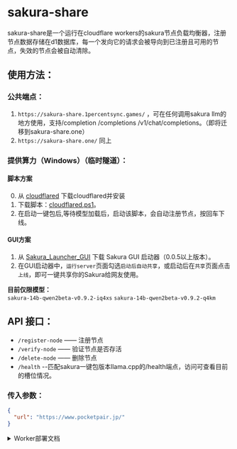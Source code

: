# sakura-share
sakura-share是一个运行在cloudflare workers的sakura节点负载均衡器，注册节点数据存储在d1数据库，每一个发向它的请求会被导向到已注册且可用的节点，失效的节点会被自动清除。

## 使用方法：

### 公共端点：
1. `https://sakura-share.1percentsync.games/` ，可在任何调用sakura llm的地方使用，支持/completion /completions /v1/chat/completions。（即将迁移到sakura-share.one）
2. `https://sakura-share.one/` 同上

### 提供算力（Windows）（临时隧道）：
#### 脚本方案
0. 从 [cloudflared](https://github.com/cloudflare/cloudflared/releases/latest/download/cloudflared-windows-amd64.exe) 下载cloudflared并安装
1. 下载脚本：[cloudflared.ps1](https://github.com/1PercentSync/sakura-share/raw/main/cloudflared.ps1)。
2. 在启动一键包后,等待模型加载后，启动该脚本，会自动注册节点，按回车下线。

#### GUI方案
1. 从 [Sakura_Launcher_GUI](https://github.com/PiDanShouRouZhouXD/Sakura_Launcher_GUI/tags) 下载 Sakura GUI 启动器（0.0.5以上版本）。
2. 在GUI启动器中，`运行server`页面勾选`启动后自动共享`，或启动后在`共享`页面点击`上线`，即可一键共享你的Sakura给网友使用。

**目前仅限模型：**  
`sakura-14b-qwen2beta-v0.9.2-iq4xs`
`sakura-14b-qwen2beta-v0.9.2-q4km`

## API 接口：

- `/register-node` —— 注册节点  
- `/verify-node` —— 验证节点是否存活  
- `/delete-node` —— 删除节点  
- `/health` --匹配sakura一键包版本llama.cpp的/health端点，访问可查看目前的槽位情况。

### 传入参数：

```json
{
  "url": "https://www.pocketpair.jp/"
}
```

<details>
<summary>Worker部署文档</summary>

## Worker部署文档

### 前置条件

1. 拥有一个Cloudflare账户
2. 安装了Node.js和npm
3. 安装了Wrangler CLI工具：`npm install -g wrangler`

### 步骤

1. 克隆项目仓库：
   ```
   git clone https://github.com/1PercentSync/sakura-share.git
   cd sakura-share
   ```

2. 登录到你的Cloudflare账户：
   ```
   wrangler login
   ```

3. 创建D1数据库：
   ```
   wrangler d1 create sakura-share
   ```
   记下输出中的数据库ID。

4. 修改`wrangler.toml`文件，将数据库ID替换为你刚刚创建的ID：
   ```toml
   [[d1_databases]]
   binding = "DB"
   database_name = "sakura-share"
   database_id = "你的数据库ID"
   ```

5. 创建数据库表：
   ```
   wrangler d1 execute sakura-share --file=./schema.sql --remote
   ```

6. 部署Worker：
   ```
   wrangler deploy
   ```

7. （可选）如果你想在本地测试，可以运行：
   ```
   wrangler dev
   ```

### 注意事项

- 确保你的Cloudflare账户有足够的权限来创建和管理Workers和D1数据库。
- 部署后，记得更新你的DNS设置，将域名指向新部署的Worker。
- 定期检查和更新你的Worker代码，以确保安全性和性能。

</details>
